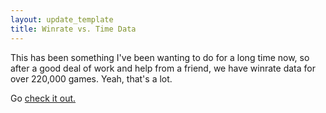 ```yaml
---
layout: update_template
title: Winrate vs. Time Data
---
```


This has been something I've been wanting to do for a long time now, so after
a good deal of work and help from a friend, we have winrate data for over
220,000 games.  Yeah, that's a lot.

Go [check it out.](/time-data/)
